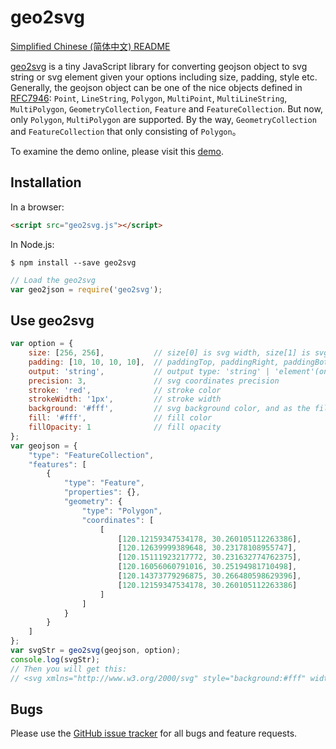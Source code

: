 # geo2svg

[Simplified Chinese (简体中文) README](./README-zh.md)

[geo2svg](https://github.com/nightn/geo2svg) is a tiny JavaScript library for converting geojson object to svg string or svg element given your options including size, padding, style etc. Generally, the geojson object can be one of the nice objects defined in [RFC7946](https://tools.ietf.org/html/rfc7946):  `Point`, `LineString`, `Polygon`, `MultiPoint`, `MultiLineString`, `MultiPolygon`, `GeometryCollection`, `Feature` and `FeatureCollection`. But now, only `Polygon`, `MultiPolygon`  are supported. By the way,  `GeometryCollection` and `FeatureCollection` that only consisting of  `Polygon`。

To examine the demo online, please visit this [demo](http://nightn.com/demo/geo2svg/).

## Installation

In a browser:

```html
<script src="geo2svg.js"></script>
```

In Node.js:

```shell
$ npm install --save geo2svg
```

```javascript
// Load the geo2svg
var geo2json = require('geo2svg');
```

## Use geo2svg

```javascript
var option = {
    size: [256, 256],           // size[0] is svg width, size[1] is svg height
    padding: [10, 10, 10, 10],  // paddingTop, paddingRight, paddingBottom, paddingLeft, respectively
    output: 'string',           // output type: 'string' | 'element'(only supported in browser)
    precision: 3,               // svg coordinates precision
    stroke: 'red',              // stroke color
    strokeWidth: '1px',         // stroke width
    background: '#fff',         // svg background color, and as the fill color of polygon hole
    fill: '#fff',               // fill color
    fillOpacity: 1              // fill opacity
};
var geojson = {
    "type": "FeatureCollection",
    "features": [
        {
            "type": "Feature",
            "properties": {},
            "geometry": {
                "type": "Polygon",
                "coordinates": [
                    [
                        [120.12159347534178, 30.260105112263386],
                        [120.12639999389648, 30.23178108955747],
                        [120.15111923217772, 30.231632774762375],
                        [120.16056060791016, 30.25194981710498],
                        [120.14373779296875, 30.266480598629396],
                        [120.12159347534178, 30.260105112263386]
                    ]
                ]
            }
        }
    ]
};
var svgStr = geo2svg(geojson, option);
console.log(svgStr);
// Then you will get this:
// <svg xmlns="http://www.w3.org/2000/svg" style="background:#fff" width="256" height="256" ><path d="M10.000 61.087,L39.110 232.628,L188.819 233.526,L246.000 110.478,L144.115 22.474,L10.000 61.087"  fill="#fff" fill-opacity="1" stroke="red" stroke-width="1px"/></svg>
```

## Bugs

Please use the [GitHub issue tracker](https://github.com/nightn/geo2svg/issues) for all bugs and feature requests.

